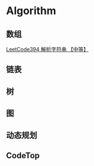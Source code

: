 # Algorithm
## 数组
[LeetCode394 解析字符串 【中等】](./array/LeetCode394解析字符串【中等】.md)

## 链表

## 树

## 图

## 动态规划

## CodeTop
